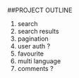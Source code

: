 ##PROJECT OUTLINE


1. search
2. search results
3. pagination
4. user auth ?
5. favourite
6. multi language
7. comments ?

